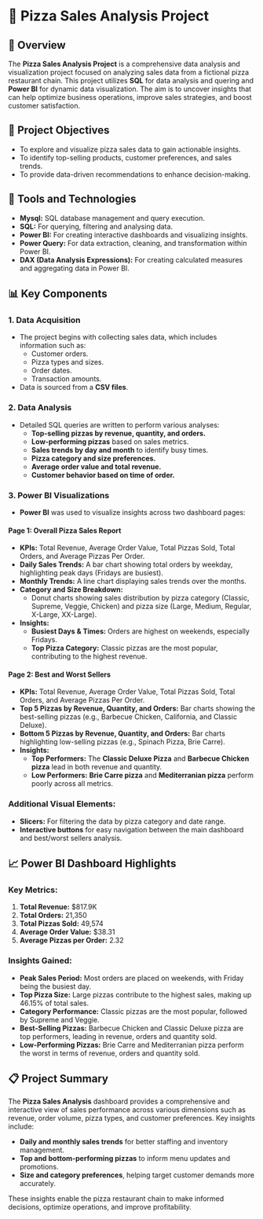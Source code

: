 # 🍕 Pizza Sales Analysis Project

## 📖 Overview

The **Pizza Sales Analysis Project** is a comprehensive data analysis and visualization project focused on analyzing sales data from a fictional pizza restaurant chain. This project utilizes **SQL** for data analysis and quering and **Power BI** for dynamic data visualization. The aim is to uncover insights that can help optimize business operations, improve sales strategies, and boost customer satisfaction.

## 🚀 Project Objectives

- To explore and visualize pizza sales data to gain actionable insights.
- To identify top-selling products, customer preferences, and sales trends.
- To provide data-driven recommendations to enhance decision-making.


## 🔧 Tools and Technologies

- **Mysql:** SQL database management and query execution.
- **SQL:** For querying, filtering and analysing data.
- **Power BI:** For creating interactive dashboards and visualizing insights.
- **Power Query:** For data extraction, cleaning, and transformation within Power BI.
- **DAX (Data Analysis Expressions):** For creating calculated measures and aggregating data in Power BI.


## 📊 Key Components

### 1. **Data Acquisition**
   - The project begins with collecting sales data, which includes information such as:
     - Customer orders.
     - Pizza types and sizes.
     - Order dates.
     - Transaction amounts.
   - Data is sourced from a **CSV files**.

### 2. **Data Analysis**
   - Detailed SQL queries are written to perform various analyses:
     - **Top-selling pizzas by revenue, quantity, and orders.**
     - **Low-performing pizzas** based on sales metrics.
     - **Sales trends by day and month** to identify busy times.
     - **Pizza category and size preferences.**
     - **Average order value and total revenue.**
     - **Customer behavior based on time of order.**
    
       
### 3. **Power BI Visualizations**
   - **Power BI** was used to visualize insights across two dashboard pages:
   
   #### **Page 1: Overall Pizza Sales Report**
   - **KPIs:** Total Revenue, Average Order Value, Total Pizzas Sold, Total Orders, and Average Pizzas Per Order.
   - **Daily Sales Trends:** A bar chart showing total orders by weekday, highlighting peak days (Fridays are busiest).
   - **Monthly Trends:** A line chart displaying sales trends over the months.
   - **Category and Size Breakdown:**
     - Donut charts showing sales distribution by pizza category (Classic, Supreme, Veggie, Chicken) and pizza size (Large, Medium, Regular, X-Large, XX-Large).
   - **Insights:**
     - **Busiest Days & Times:** Orders are highest on weekends, especially Fridays.
     - **Top Pizza Category:** Classic pizzas are the most popular, contributing to the highest revenue.

   #### **Page 2: Best and Worst Sellers**
   - **KPIs:** Total Revenue, Average Order Value, Total Pizzas Sold, Total Orders, and Average Pizzas Per Order.
   - **Top 5 Pizzas by Revenue, Quantity, and Orders:** Bar charts showing the best-selling pizzas (e.g., Barbecue Chicken, California, and Classic Deluxe).
   - **Bottom 5 Pizzas by Revenue, Quantity, and Orders:** Bar charts highlighting low-selling pizzas (e.g., Spinach Pizza, Brie Carre).
   - **Insights:**
     - **Top Performers:** The **Classic Deluxe Pizza** and **Barbecue Chicken pizza** lead in both revenue and quantity.
     - **Low Performers:** **Brie Carre pizza** and **Mediterranian pizza** perform poorly across all metrics.
   
   ### **Additional Visual Elements:**
   - **Slicers:** For filtering the data by pizza category and date range.
   - **Interactive buttons** for easy navigation between the main dashboard and best/worst sellers analysis.


## 📈 Power BI Dashboard Highlights

### **Key Metrics:**
1. **Total Revenue:** $817.9K
2. **Total Orders:** 21,350
3. **Total Pizzas Sold:** 49,574
4. **Average Order Value:** $38.31
5. **Average Pizzas per Order:** 2.32

### **Insights Gained:**
- **Peak Sales Period:** Most orders are placed on weekends, with Friday being the busiest day.
- **Top Pizza Size:** Large pizzas contribute to the highest sales, making up 46.15% of total sales.
- **Category Performance:** Classic pizzas are the most popular, followed by Supreme and Veggie.
- **Best-Selling Pizzas:** Barbecue Chicken and Classic Deluxe pizza are top performers, leading in revenue, orders and quantity sold.
- **Low-Performing Pizzas:**  Brie Carre and Mediterranian pizza perform the worst in terms of revenue, orders and quantity sold.


## 📋 Project Summary

The **Pizza Sales Analysis** dashboard provides a comprehensive and interactive view of sales performance across various dimensions such as revenue, order volume, pizza types, and customer preferences. Key insights include:
- **Daily and monthly sales trends** for better staffing and inventory management.
- **Top and bottom-performing pizzas** to inform menu updates and promotions.
- **Size and category preferences**, helping target customer demands more accurately.

These insights enable the pizza restaurant chain to make informed decisions, optimize operations, and improve profitability.


